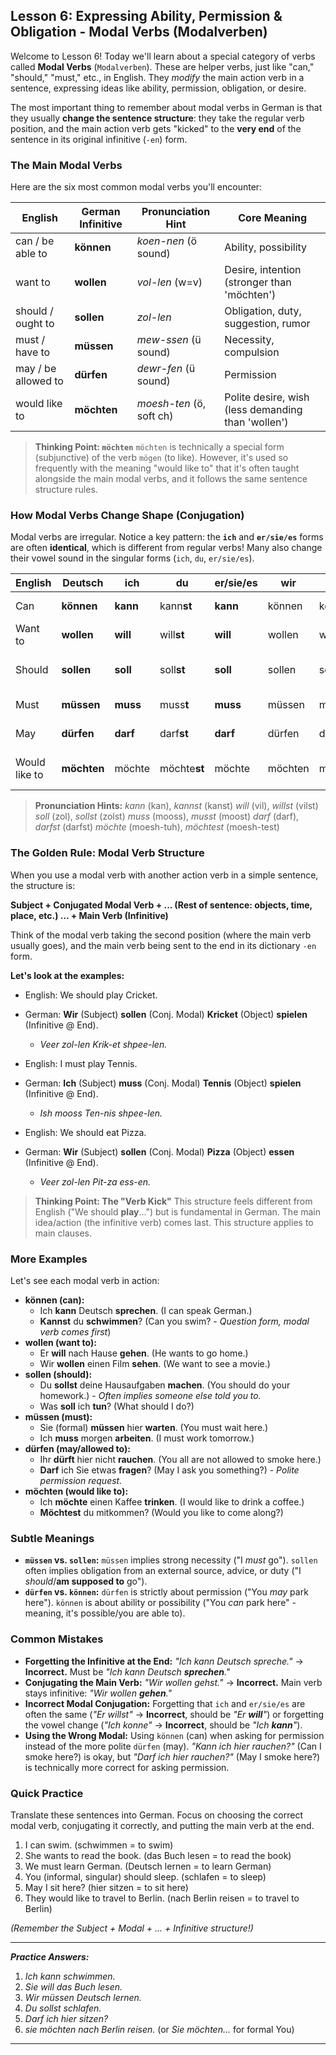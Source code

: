 ## Lesson 6: Expressing Ability, Permission & Obligation - Modal Verbs (Modalverben)

Welcome to Lesson 6! Today we'll learn about a special category of verbs called **Modal Verbs** (`Modalverben`). These are helper verbs, just like "can," "should," "must," etc., in English. They *modify* the main action verb in a sentence, expressing ideas like ability, permission, obligation, or desire.

The most important thing to remember about modal verbs in German is that they usually **change the sentence structure**: they take the regular verb position, and the main action verb gets "kicked" to the **very end** of the sentence in its original infinitive (`-en`) form.

### The Main Modal Verbs

Here are the six most common modal verbs you'll encounter:

| English         | German Infinitive | Pronunciation Hint      | Core Meaning                             |
|-----------------|-------------------|-------------------------|------------------------------------------|
| can / be able to| **können**        | *koen-nen* (ö sound)    | Ability, possibility                     |
| want to         | **wollen**        | *vol-len* (w=v)         | Desire, intention (stronger than 'möchten')|
| should / ought to| **sollen**        | *zol-len*               | Obligation, duty, suggestion, rumor   |
| must / have to  | **müssen**        | *mew-ssen* (ü sound)    | Necessity, compulsion                    |
| may / be allowed to| **dürfen**      | *dewr-fen* (ü sound)    | Permission                               |
| would like to   | **möchten**       | *moesh-ten* (ö, soft ch)| Polite desire, wish (less demanding than 'wollen') |

> **Thinking Point: `möchten`**
> `möchten` is technically a special form (subjunctive) of the verb `mögen` (to like). However, it's used so frequently with the meaning "would like to" that it's often taught alongside the main modal verbs, and it follows the same sentence structure rules.

### How Modal Verbs Change Shape (Conjugation)

Modal verbs are irregular. Notice a key pattern: the **`ich`** and **`er/sie/es`** forms are often **identical**, which is different from regular verbs! Many also change their vowel sound in the singular forms (`ich`, `du`, `er/sie/es`).

| English        | Deutsch   | ich      | du        | er/sie/es | wir       | ihr       | sie/Sie   | Notes                                 |
|----------------|-----------|----------|-----------|-----------|-----------|-----------|-----------|---------------------------------------|
| Can            | **können**| **kann** | kann**st**| **kann**  | können    | könn**t** | können    | `ö` changes to `a` in singular       |
| Want to        | **wollen**| **will** | will**st**| **will**  | wollen    | woll**t** | wollen    | `o` changes to `i` in singular        |
| Should         | **sollen**| **soll** | soll**st**| **soll**  | sollen    | soll**t** | sollen    | Regular-ish stem, but ich=er/sie/es |
| Must           | **müssen**| **muss** | muss**t** | **muss**  | müssen    | müss**t** | müssen    | `ü` changes to `u` in singular       |
| May            | **dürfen**| **darf** | darf**st**| **darf**  | dürfen    | dürf**t** | dürfen    | `ü` changes to `a` in singular       |
| Would like to  | **möchten**| möchte   | möchte**st**| möchte    | möchten   | möchte**t**| möchten   | More regular endings, ich=er/sie/es |

> **Pronunciation Hints:**
> *kann* (kan), *kannst* (kanst)
> *will* (vil), *willst* (vilst)
> *soll* (zol), *sollst* (zolst)
> *muss* (mooss), *musst* (moost)
> *darf* (darf), *darfst* (darfst)
> *möchte* (moesh-tuh), *möchtest* (moesh-test)

### The Golden Rule: Modal Verb Structure

When you use a modal verb with another action verb in a simple sentence, the structure is:

**Subject + Conjugated Modal Verb + ... (Rest of sentence: objects, time, place, etc.) ... + Main Verb (Infinitive)**

Think of the modal verb taking the second position (where the main verb usually goes), and the main verb being sent to the end in its dictionary `-en` form.

**Let's look at the examples:**

*   English: We should play Cricket.
*   German: **Wir** (Subject) **sollen** (Conj. Modal) **Kricket** (Object) **spielen** (Infinitive @ End).
    *   *Veer zol-len Krik-et shpee-len.*

*   English: I must play Tennis.
*   German: **Ich** (Subject) **muss** (Conj. Modal) **Tennis** (Object) **spielen** (Infinitive @ End).
    *   *Ish mooss Ten-nis shpee-len.*

*   English: We should eat Pizza.
*   German: **Wir** (Subject) **sollen** (Conj. Modal) **Pizza** (Object) **essen** (Infinitive @ End).
    *   *Veer zol-len Pit-za ess-en.*

> **Thinking Point: The "Verb Kick"**
> This structure feels different from English ("We should **play**...") but is fundamental in German. The main idea/action (the infinitive verb) comes last. This structure applies to main clauses.

### More Examples

Let's see each modal verb in action:

*   **können (can):**
    *   Ich **kann** Deutsch **sprechen**. (I can speak German.)
    *   **Kannst** du **schwimmen**? (Can you swim? - *Question form, modal verb comes first*)
*   **wollen (want to):**
    *   Er **will** nach Hause **gehen**. (He wants to go home.)
    *   Wir **wollen** einen Film **sehen**. (We want to see a movie.)
*   **sollen (should):**
    *   Du **sollst** deine Hausaufgaben **machen**. (You should do your homework.) - *Often implies someone else told you to.*
    *   Was **soll** ich **tun**? (What should I do?)
*   **müssen (must):**
    *   Sie (formal) **müssen** hier **warten**. (You must wait here.)
    *   Ich **muss** morgen **arbeiten**. (I must work tomorrow.)
*   **dürfen (may/allowed to):**
    *   Ihr **dürft** hier nicht **rauchen**. (You all are not allowed to smoke here.)
    *   **Darf** ich Sie etwas **fragen**? (May I ask you something?) - *Polite permission request.*
*   **möchten (would like to):**
    *   Ich **möchte** einen Kaffee **trinken**. (I would like to drink a coffee.)
    *   **Möchtest** du mitkommen? (Would you like to come along?)

### Subtle Meanings

*   **`müssen` vs. `sollen`:** `müssen` implies strong necessity ("I *must* go"). `sollen` often implies obligation from an external source, advice, or duty ("I *should*/**am supposed to** go").
*   **`dürfen` vs. `können`:** `dürfen` is strictly about permission ("You *may* park here"). `können` is about ability or possibility ("You *can* park here" - meaning, it's possible/you are able to).

### Common Mistakes

*   **Forgetting the Infinitive at the End:** *"Ich kann Deutsch spreche."* -> **Incorrect.** Must be *"Ich kann Deutsch **sprechen**."*
*   **Conjugating the Main Verb:** *"Wir wollen gehst."* -> **Incorrect.** Main verb stays infinitive: *"Wir wollen **gehen**."*
*   **Incorrect Modal Conjugation:** Forgetting that `ich` and `er/sie/es` are often the same (*"Er willst"* -> **Incorrect**, should be *"Er **will**"*) or forgetting the vowel change (*"Ich konne"* -> **Incorrect**, should be *"Ich **kann**"*).
*   **Using the Wrong Modal:** Using `können` (can) when asking for permission instead of the more polite `dürfen` (may). *"Kann ich hier rauchen?"* (Can I smoke here?) is okay, but *"Darf ich hier rauchen?"* (May I smoke here?) is technically more correct for asking permission.

### Quick Practice

Translate these sentences into German. Focus on choosing the correct modal verb, conjugating it correctly, and putting the main verb at the end.

1.  I can swim. (schwimmen = to swim)
2.  She wants to read the book. (das Buch lesen = to read the book)
3.  We must learn German. (Deutsch lernen = to learn German)
4.  You (informal, singular) should sleep. (schlafen = to sleep)
5.  May I sit here? (hier sitzen = to sit here)
6.  They would like to travel to Berlin. (nach Berlin reisen = to travel to Berlin)

*(Remember the Subject + Modal + ... + Infinitive structure!)*

---
***Practice Answers:***

1.  *Ich kann schwimmen.*
2.  *Sie will das Buch lesen.*
3.  *Wir müssen Deutsch lernen.*
4.  *Du sollst schlafen.*
5.  *Darf ich hier sitzen?*
6.  *sie möchten nach Berlin reisen.* (or *Sie möchten...* for formal You)
---
